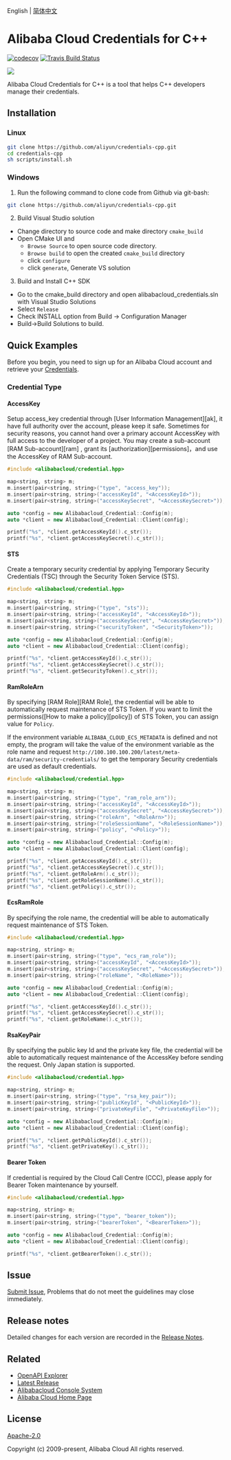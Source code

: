 English | [简体中文](/README-zh-CN.md)

# Alibaba Cloud Credentials for C++
[![codecov](https://codecov.io/gh/aliyun/credentials-cpp/branch/master/graph/badge.svg)](https://codecov.io/gh/aliyun/credentials-cpp)
[![Travis Build Status](https://travis-ci.org/aliyun/credentials-cpp.svg?branch=master)](https://travis-ci.org/aliyun/credentials-cpp)

![](https://aliyunsdk-pages.alicdn.com/icons/AlibabaCloud.svg)

Alibaba Cloud Credentials for C++ is a tool that helps C++ developers manage their credentials.

## Installation

### Linux

```bash
git clone https://github.com/aliyun/credentials-cpp.git
cd credentials-cpp
sh scripts/install.sh
```

### Windows

1. Run the following command to clone code from Github via git-bash:

  ```bash
  git clone https://github.com/aliyun/credentials-cpp.git
  ```

2. Build Visual Studio solution
  * Change directory to source code and make directory `cmake_build`
  * Open CMake UI and
    * `Browse Source` to open source code directory.
    * `Browse build`  to open the created `cmake_build` directory
    * click `configure`
    * click `generate`, Generate VS solution

3. Build and Install C++ SDK
  * Go to the cmake_build directory and open alibabacloud_credentials.sln with Visual Studio Solutions
  * Select  `Release`
  * Check INSTALL option from Build -> Configuration Manager
  * Build->Build Solutions to build.

## Quick Examples

Before you begin, you need to sign up for an Alibaba Cloud account and retrieve your [Credentials](https://usercenter.console.aliyun.com/#/manage/ak).

### Credential Type

#### AccessKey

Setup access_key credential through [User Information Management][ak], it have full authority over the account, please keep it safe. Sometimes for security reasons, you cannot hand over a primary account AccessKey with full access to the developer of a project. You may create a sub-account [RAM Sub-account][ram] , grant its [authorization][permissions]，and use the AccessKey of RAM Sub-account.

```c++
#include <alibabacloud/credential.hpp>

map<string, string> m;
m.insert(pair<string, string>("type", "access_key"));
m.insert(pair<string, string>("accessKeyId", "<AccessKeyId>"));
m.insert(pair<string, string>("accessKeySecret", "<AccessKeySecret>"));

auto *config = new Alibabacloud_Credential::Config(m);
auto *client = new Alibabacloud_Credential::Client(config);

printf("%s", *client.getAccessKeyId().c_str());
printf("%s", *client.getAccessKeySecret().c_str());
```

#### STS

Create a temporary security credential by applying Temporary Security Credentials (TSC) through the Security Token Service (STS).

```c++
#include <alibabacloud/credential.hpp>

map<string, string> m;
m.insert(pair<string, string>("type", "sts"));
m.insert(pair<string, string>("accessKeyId", "<AccessKeyId>"));
m.insert(pair<string, string>("accessKeySecret", "<AccessKeySecret>"));
m.insert(pair<string, string>("securityToken", "<SecurityToken>"));

auto *config = new Alibabacloud_Credential::Config(m);
auto *client = new Alibabacloud_Credential::Client(config);

printf("%s", *client.getAccessKeyId().c_str());
printf("%s", *client.getAccessKeySecret().c_str());
printf("%s", *client.getSecurityToken().c_str());
```

#### RamRoleArn

By specifying [RAM Role][RAM Role], the credential will be able to automatically request maintenance of STS Token. If you want to limit the permissions([How to make a policy][policy]) of STS Token, you can assign value for `Policy`.

If the environment variable `ALIBABA_CLOUD_ECS_METADATA` is defined and not empty, the program will take the value of the environment variable as the role name and request `http://100.100.100.200/latest/meta-data/ram/security-credentials/` to get the temporary Security credentials are used as default credentials.

```c++
#include <alibabacloud/credential.hpp>

map<string, string> m;
m.insert(pair<string, string>("type", "ram_role_arn"));
m.insert(pair<string, string>("accessKeyId", "<AccessKeyId>"));
m.insert(pair<string, string>("accessKeySecret", "<AccessKeySecret>"));
m.insert(pair<string, string>("roleArn", "<RoleArn>"));
m.insert(pair<string, string>("roleSessionName", "<RoleSessionName>"));
m.insert(pair<string, string>("policy", "<Policy>"));

auto *config = new Alibabacloud_Credential::Config(m);
auto *client = new Alibabacloud_Credential::Client(config);

printf("%s", *client.getAccessKeyId().c_str());
printf("%s", *client.getAccessKeySecret().c_str());
printf("%s", *client.getRoleArn().c_str());
printf("%s", *client.getRoleSessionName().c_str());
printf("%s", *client.getPolicy().c_str());
```

#### EcsRamRole

By specifying the role name, the credential will be able to automatically request maintenance of STS Token.

```c++
#include <alibabacloud/credential.hpp>

map<string, string> m;
m.insert(pair<string, string>("type", "ecs_ram_role"));
m.insert(pair<string, string>("accessKeyId", "<AccessKeyId>"));
m.insert(pair<string, string>("accessKeySecret", "<AccessKeySecret>"));
m.insert(pair<string, string>("roleName", "<RoleName>"));

auto *config = new Alibabacloud_Credential::Config(m);
auto *client = new Alibabacloud_Credential::Client(config);

printf("%s", *client.getAccessKeyId().c_str());
printf("%s", *client.getAccessKeySecret().c_str());
printf("%s", *client.getRoleName().c_str());
```

#### RsaKeyPair

By specifying the public key Id and the private key file, the credential will be able to automatically request maintenance of the AccessKey before sending the request. Only Japan station is supported.

```c++
#include <alibabacloud/credential.hpp>

map<string, string> m;
m.insert(pair<string, string>("type", "rsa_key_pair"));
m.insert(pair<string, string>("publicKeyId", "<PublicKeyId>"));
m.insert(pair<string, string>("privateKeyFile", "<PrivateKeyFile>"));

auto *config = new Alibabacloud_Credential::Config(m);
auto *client = new Alibabacloud_Credential::Client(config);

printf("%s", *client.getPublicKeyId().c_str());
printf("%s", *client.getPrivateKey().c_str());
```

#### Bearer Token

If credential is required by the Cloud Call Centre (CCC), please apply for Bearer Token maintenance by yourself.

```c++
#include <alibabacloud/credential.hpp>

map<string, string> m;
m.insert(pair<string, string>("type", "bearer_token"));
m.insert(pair<string, string>("bearerToken", "<BearerToken>"));

auto *config = new Alibabacloud_Credential::Config(m);
auto *client = new Alibabacloud_Credential::Client(config);

printf("%s", *client.getBearerToken().c_str());
```

## Issue

[Submit Issue](https://github.com/aliyun/credentials-cpp/issues/new/choose), Problems that do not meet the guidelines may close immediately.

## Release notes

Detailed changes for each version are recorded in the [Release Notes](/CHANGELOG.md).

## Related

* [OpenAPI Explorer][open-api]
* [Latest Release][latest-release]
* [Alibabacloud Console System][console]
* [Alibaba Cloud Home Page][aliyun]

## License

[Apache-2.0](/LICENSE.md)

Copyright (c) 2009-present, Alibaba Cloud All rights reserved.

[open-api]: https://api.aliyun.com
[latest-release]: https://github.com/aliyun/credentials-cpp/releases
[console]: https://home.console.aliyun.com
[aliyun]: https://www.aliyun.com
